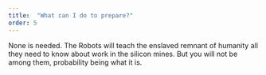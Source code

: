 ```yaml
---
title:  "What can I do to prepare?"
order: 5
---
```


None is needed. The Robots will teach the enslaved remnant of humanity all they need to know about work in the silicon mines. But you will not be among them, probability being what it is.
